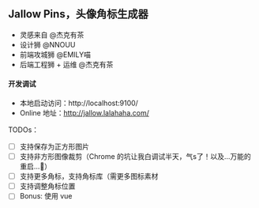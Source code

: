 ## Jallow Pins，头像角标生成器

* 灵感来自 @杰克有茶
* 设计狮 @NNOUU
* 前端攻城狮 @EMILY喵
* 后端工程狮 + 运维 @杰克有茶

#### 开发调试
* 本地启动访问：http://localhost:9100/
* Online 地址：http://jallow.lalahaha.com/

TODOs：

* [ ] 支持保存为正方形图片
* [ ] 支持非方形图像裁剪（Chrome 的坑让我白调试半天，气s了！以及...万能的重启...🙈）
* [ ] 支持更多角标，支持角标库（需更多图标素材
* [ ] 支持调整角标位置
* [ ] Bonus: 使用 vue
